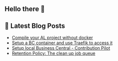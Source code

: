 ## Hello there 👋

## 📕 Latest Blog Posts
<!-- BLOG-POST-LIST:START -->
- [Compile your AL project without docker](https://christianbraeunlich.com/businesscentral/2023-05-20/compile-without-docker/)
- [Setup a BC container and use Traefik to access it](https://christianbraeunlich.com/businesscentral/2023-02-02/setup-traefik-for-bc-containers/)
- [Setup local Business Central - Contribution Pilot](https://christianbraeunlich.com/businesscentral/2022-12-29/setup-contribution-pilot/)
- [Retention Policy: The clean up job queue](https://christianbraeunlich.com/businesscentral/2022-12-17/retention-policy/)
<!-- BLOG-POST-LIST:END -->
